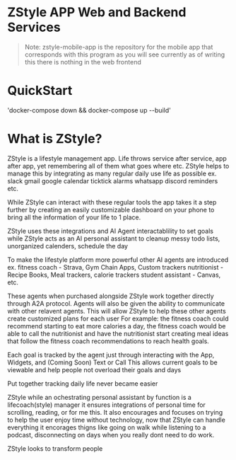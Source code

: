 # ZStyle APP Web and Backend Services 
> Note: zstyle-mobile-app is the repository for the mobile app that corresponds with this program 
> as you will see currently as of writing this there is nothing in the web frontend

# QuickStart

'docker-compose down && docker-compose up --build'

# What is ZStyle?

ZStyle is a lifestyle management app. Life throws service after service, app after app, yet remembering all of them what goes where etc. ZStyle helps to manage this by integrating as many regular daily use life as possible 
ex. 
    slack 
    gmail
    google calendar 
    ticktick 
    alarms
    whatsapp
    discord
    reminders 
    etc.

While ZStyle can interact with these regular tools the app takes it a step further by creating an easily customizable dashboard on your phone to bring all the information of your life to 1 place. 

ZStyle uses these integrations and AI Agent interactablility to set goals while ZStyle acts as an AI personal assistant to cleanup messy todo lists, unorganized calenders, schedule the day

To make the lifestyle platform more powerful other AI agents are introduced
ex. 
    fitness coach - Strava, Gym Chain Apps, Custom trackers
    nutritionist - Recipe Books, Meal trackers, calorie trackers
    student assistant - Canvas, etc.

These agents when purchased alongside ZStyle work together directly through A2A protocol.
Agents will also be given the ability to communicate with other relavent agents.
This will allow ZStyle to help these other agents create customized plans for each user
For example: the fitness coach could recommend starting to eat more calories a day, the fitness coach would be able to call the nutritionist and have the nutritionist start creating meal ideas that follow the fitness coach recommendations to reach health goals.

Each goal is tracked by the agent just through interacting with the App, Widgets, and (Coming Soon) Text or Call
This allows current goals to be viewable and help people not overload their goals and days 

Put together tracking daily life never became easier 

ZStyle while an ochestrating personal assistant by function is a lifecoach(style) manager it ensures integrations of personal time for scrolling, reading, or for me this. It also encourages and focuses on trying to help the user enjoy time without technology, now that ZStyle can handle everything it encorages thigns like going on walk while listening to a podcast, disconnecting on days when you really dont need to do work.

ZStyle looks to transform people